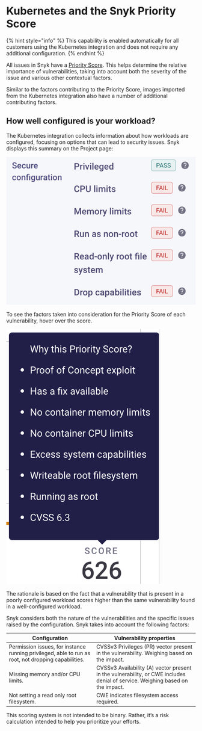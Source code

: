 # Kubernetes and the Snyk Priority Score

{% hint style="info" %}
This capability is enabled automatically for all customers using the Kubernetes integration and does not require any additional configuration.
{% endhint %}

All issues in Snyk have a [Priority Score](../../../../../manage-risk/prioritize-issues-for-fixing/priority-score.md). This helps determine the relative importance of vulnerabilities, taking into account both the severity of the issue and various other contextual factors.

Similar to the factors contributing to the Priority Score, images imported from the Kubernetes integration also have a number of additional contributing factors.

## How well configured is your workload?

The Kubernetes integration collects information about how workloads are configured, focusing on options that can lead to security issues. Snyk displays this summary on the Project page:

![Project configuration details](../../../../../.gitbook/assets/secure_configuration_info.png)

To see the factors taken into consideration for the Priority Score of each vulnerability, hover over the score.

![](../../../../../.gitbook/assets/hover_priority_score.png)

The rationale is based on the fact that a vulnerability that is present in a poorly configured workload scores higher than the same vulnerability found in a well-configured workload.

Snyk considers both the nature of the vulnerabilities and the specific issues raised by the configuration. Snyk takes into account the following factors:

| **Configuration**                                                                                   | **Vulnerability properties**                                                                                                  |
| --------------------------------------------------------------------------------------------------- | ----------------------------------------------------------------------------------------------------------------------------- |
| Permission issues, for instance running privileged, able to run as root, not dropping capabilities. | CVSSv3 Privileges (PR) vector present in the vulnerability. Weighing based on the impact.                                     |
| Missing memory and/or CPU limits.                                                                   | CVSSv3 Availability (A) vector present in the vulnerability, or CWE includes denial of service. Weighing based on the impact. |
| Not setting a read only root filesystem.                                                            | CWE indicates filesystem access required.                                                                                     |

This scoring system is not intended to be binary. Rather, it’s a risk calculation intended to help you prioritize your efforts.
